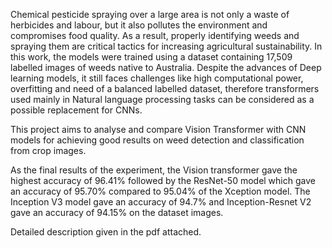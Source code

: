 Chemical pesticide spraying over a large area is not only a waste of herbicides and labour, but it also pollutes the environment and compromises food quality. As a result, properly identifying weeds and spraying them are critical tactics for increasing agricultural sustainability. In this work, the models were trained using a dataset containing 17,509 labelled images of weeds native to Australia. Despite the advances of Deep learning models, it still faces challenges like high computational power, overfitting and need of a balanced labelled dataset, therefore transformers used mainly in Natural language processing tasks can be considered as a possible replacement for CNNs. 
	
This project aims to analyse and compare Vision Transformer with CNN models for achieving good results on weed detection and classification from crop images. 
	
As the final results of the experiment, the Vision transformer gave the highest accuracy of 96.41% followed by the ResNet-50 model which gave an accuracy of 95.70% compared to 95.04% of the Xception model. The Inception V3 model gave an accuracy of 94.7% and Inception-Resnet V2 gave an accuracy of 94.15% on the dataset images.

 Detailed description given in the pdf attached.
